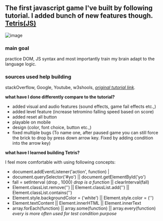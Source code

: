 ## The first javascript game I've built by following tutorial. I added bunch of new features though.  [Tetris(JS)](https://a331998513.github.io/practice/docs/Tetris/)
![image](https://user-images.githubusercontent.com/78078898/111630014-31aa1e80-87f2-11eb-89f0-f2f015d0bb7b.png)


### main goal

practice DOM, JS syntax and most importantly train my brain adapt to the language logic.

### sources used help building
stackOverflow, Google, Youtube, w3shools, *[original tutorial link](https://www.youtube.com/watch?v=w1JJfK09ujQ&t=4610s)*.

**what have I done differently compare to the tutorial?**
- added visual and audio features (sound effects, game fail effects etc.,)
- added level feature (increase tetromino falling speed based on score)
- added reset all button
- playable on mobile
- design (color, font choice, button etc.,)
- fixed multiple bugs (To name one, after paused game you can still force the brick to drop by press down arrow key. Fixed by adding condition into the arrow key)

**what have I learned building Tetris?**

I feel more comfortable with using following concepts:

- document.addEventListener('action', function) |
- document.querySelector('#yo') || document.getElementById('yo')
- fall = setInterval (drop , 1000) _drop is a function_ || clearInterval(fall)  
- Element.classList.remove('') || Element.classList.add('') || Element.classList.contains('')
- Element.style.backgroundColor = ('white') || Element.style.color = ('')
- Element.textContent || Element.innerHTML || Element.innerText
- array.forEach(function) || array.some(function) || array.every(function) _every is more often used for test condition purpose_
